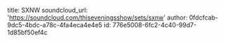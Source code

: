 title: SXNW
soundcloud_url: 'https://soundcloud.com/thiseveningsshow/sets/sxnw'
author: 0fdcfcab-9dc5-4bdc-a78c-4fa4eca4e4e5
id: 776e5008-6fc2-4c40-99d7-1d85bf50ef4c

